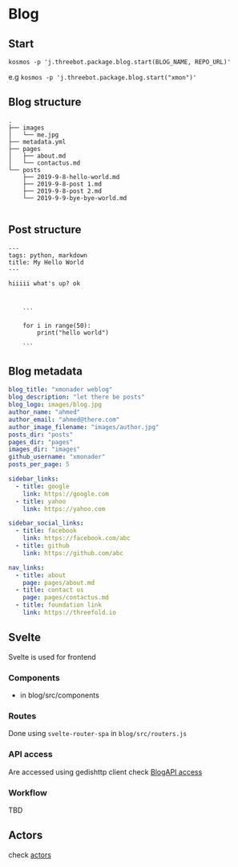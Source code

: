 # Blog


## Start
`kosmos -p 'j.threebot.package.blog.start(BLOG_NAME, REPO_URL)'`

e.g `kosmos -p 'j.threebot.package.blog.start("xmon")'`


## Blog structure
```
.
├── images
│   └── me.jpg
├── metadata.yml
├── pages
│   ├── about.md
│   └── contactus.md
└── posts
    ├── 2019-9-8-hello-world.md
    ├── 2019-9-8-post 1.md
    ├── 2019-9-8-post 2.md
    └── 2019-9-9-bye-bye-world.md


```

## Post structure

```
---
tags: python, markdown
title: My Hello World
---

hiiiii what's up? ok



    ```

    for i in range(50):
        print("hello world")

    ```

```


## Blog metadata

```yml
blog_title: "xmonader weblog"
blog_description: "let there be posts"
blog_logo: images/blog.jpg
author_name: "ahmed"
author_email: "ahmed@there.com"
author_image_filename: "images/author.jpg"
posts_dir: "posts"
pages_dir: "pages"
images_dir: "images"
github_username: "xmonader"
posts_per_page: 5

sidebar_links:
  - title: google
    link: https://google.com
  - title: yahoo
    link: https://yahoo.com

sidebar_social_links:
  - title: facebook
    link: https://facebook.com/abc
  - title: github
    link: https://github.com/abc

nav_links:
  - title: about
    page: pages/about.md
  - title: contact us
    page: pages/contactus.md
  - title: foundation link
    link: https://threefold.io

```


## Svelte
Svelte is used for frontend


### Components
- in blog/src/components

### Routes
Done using `svelte-router-spa` in `blog/src/routers.js`

### API access
Are accessed using gedishttp client check [BlogAPI access](https://github.com/threefoldtech/jumpscaleX_threebot/blob/55c6a0d1e24d469f0235c500775b6394c326432d/ThreeBotPackages/blog/blog/src/components/blogstore.js)




### Workflow
TBD

## Actors

check [actors](https://github.com/threefoldtech/jumpscaleX_threebot/blob/development/ThreeBotPackages/blog/actors/blog.py)
